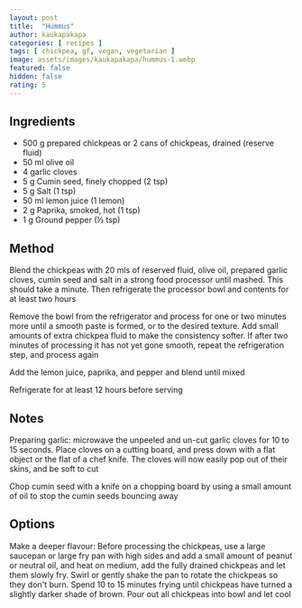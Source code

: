 ```yaml
---
layout: post
title:  "Hummus"
author: kaukapakapa
categories: [ recipes ]
tags: [ chickpea, gf, vegan, vegetarian ]
image: assets/images/kaukapakapa/hummus-1.webp
featured: false
hidden: false
rating: 5
---
```


## Ingredients

* 500 g prepared chickpeas or 2 cans of  chickpeas, drained (reserve fluid)
* 50 ml olive oil
* 4 garlic cloves
* 5 g Cumin seed, finely chopped (2 tsp)
* 5 g Salt (1 tsp)
* 50 ml lemon juice (1 lemon)
* 2 g Paprika, smoked, hot (1 tsp)
* 1 g Ground pepper (½ tsp)

## Method

Blend the chickpeas with 20 mls of reserved fluid, olive oil, prepared garlic cloves, cumin seed and salt in a strong food processor until mashed. This should take a minute. Then refrigerate the processor bowl and contents for at least two hours

Remove the bowl from the refrigerator and process for one or two minutes more until a smooth paste is formed, or to the desired texture. Add small amounts of extra chickpea fluid to make the consistency softer. If after two minutes of processing it has not yet gone smooth, repeat the refrigeration step, and process again

Add the lemon juice,  paprika, and pepper and blend until mixed

Refrigerate for at least 12 hours before serving

## Notes

Preparing garlic: microwave the unpeeled and un-cut garlic cloves for 10 to 15 seconds. Place cloves on a cutting board, and press down with a flat object or the flat of a chef knife. The cloves will now easily pop out of their skins, and be soft to cut

Chop cumin seed with a knife on a chopping board by using a small amount of oil to stop the cumin seeds bouncing away

## Options

Make a deeper flavour: Before processing the chickpeas, use a large saucepan or large fry pan with high sides and add a small amount of peanut or neutral oil, and heat on medium, add the fully drained chickpeas and let them slowly fry. Swirl or gently shake the pan to rotate the chickpeas so they don't burn. Spend 10 to 15 minutes frying until chickpeas have turned a slightly darker shade of brown. Pour out all chickpeas into bowl and let cool
